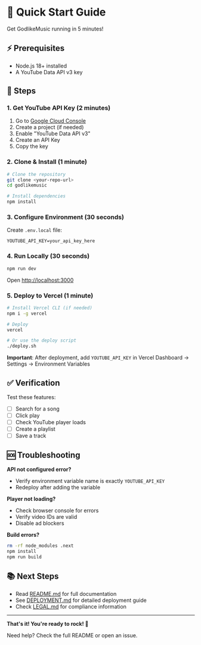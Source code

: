 # 🚀 Quick Start Guide

Get GodlikeMusic running in 5 minutes!

## ⚡ Prerequisites

- Node.js 18+ installed
- A YouTube Data API v3 key

## 📝 Steps

### 1. Get YouTube API Key (2 minutes)

1. Go to [Google Cloud Console](https://console.cloud.google.com/apis/credentials)
2. Create a project (if needed)
3. Enable "YouTube Data API v3"
4. Create an API Key
5. Copy the key

### 2. Clone & Install (1 minute)

```bash
# Clone the repository
git clone <your-repo-url>
cd godlikemusic

# Install dependencies
npm install
```

### 3. Configure Environment (30 seconds)

Create `.env.local` file:

```env
YOUTUBE_API_KEY=your_api_key_here
```

### 4. Run Locally (30 seconds)

```bash
npm run dev
```

Open [http://localhost:3000](http://localhost:3000)

### 5. Deploy to Vercel (1 minute)

```bash
# Install Vercel CLI (if needed)
npm i -g vercel

# Deploy
vercel

# Or use the deploy script
./deploy.sh
```

**Important**: After deployment, add `YOUTUBE_API_KEY` in Vercel Dashboard → Settings → Environment Variables

## ✅ Verification

Test these features:
- [ ] Search for a song
- [ ] Click play
- [ ] Check YouTube player loads
- [ ] Create a playlist
- [ ] Save a track

## 🆘 Troubleshooting

**API not configured error?**
- Verify environment variable name is exactly `YOUTUBE_API_KEY`
- Redeploy after adding the variable

**Player not loading?**
- Check browser console for errors
- Verify video IDs are valid
- Disable ad blockers

**Build errors?**
```bash
rm -rf node_modules .next
npm install
npm run build
```

## 📚 Next Steps

- Read [README.md](./README.md) for full documentation
- See [DEPLOYMENT.md](./DEPLOYMENT.md) for detailed deployment guide
- Check [LEGAL.md](./LEGAL.md) for compliance information

---

**That's it! You're ready to rock! 🎸**

Need help? Check the full README or open an issue.
